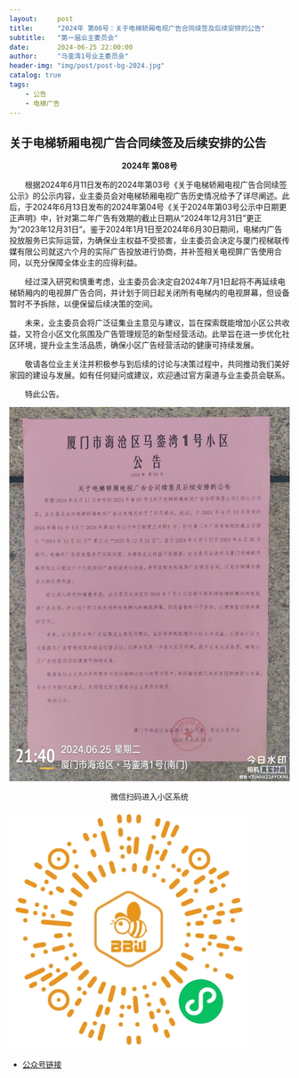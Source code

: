 ```yaml
---
layout:     post
title:      "2024年 第08号：关于电梯轿厢电视广告合同续签及后续安排的公告"
subtitle:   "第一届业主委员会"
date:       2024-06-25 22:00:00
author:     "马銮湾1号业主委员会"
header-img: "img/post/post-bg-2024.jpg"
catalog: true
tags:
    - 公告
    - 电梯广告
---
```




## 关于电梯轿厢电视广告合同续签及后续安排的公告

<center><strong>2024年 第08号</strong></center>

&emsp;&emsp;根据2024年6月11日发布的2024年第03号《关于电梯轿厢电视广告合同续签公示》的公示内容，业主委员会对电梯轿厢电视广告历史情况给予了详尽阐述。此后，于2024年6月13日发布的2024年第04号《关于2024年第03号公示中日期更正声明》中，针对第二年广告有效期的截止日期从“2024年12月31日”更正为“2023年12月31日”。鉴于2024年1月1日至2024年6月30日期间，电梯内广告投放服务已实际运营，为确保业主权益不受损害，业主委员会决定与厦门视梯联传媒有限公司就这六个月的实际广告投放进行协商，并补签相关电视屏广告使用合同，以充分保障全体业主的应得利益。

&emsp;&emsp;经过深入研究和慎重考虑，业主委员会决定自2024年7月1日起将不再延续电梯轿厢内的电视屏广告合同，并计划于同日起关闭所有电梯内的电视屏幕，但设备暂时不予拆除，以便保留后续决策的空间。

&emsp;&emsp;未来，业主委员会将广泛征集业主意见与建议，旨在探索既能增加小区公共收益，又符合小区文化氛围及广告管理规范的新型经营活动。此举旨在进一步优化社区环境，提升业主生活品质，确保小区广告经营活动的健康可持续发展。

&emsp;&emsp;敬请各位业主关注并积极参与到后续的讨论与决策过程中，共同推动我们美好家园的建设与发展。如有任何疑问或建议，欢迎通过官方渠道与业主委员会联系。


&emsp;&emsp;特此公告。


![](\img\in-post\2024-6-25-公告实景.jpg)


<center>微信扫码进入小区系统</center>

![](\img\in-post\蜂窝智家.jpg)


- [公众号链接](https://mp.weixin.qq.com/s/8CoP1peEcV0QCJp3mzMNSA)
